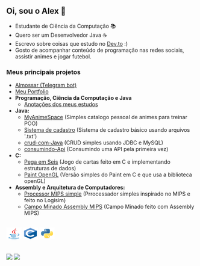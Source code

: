 ## Oi, sou o Alex 👋

- Estudante de Ciência da Computação 📚
- Quero ser um Desenvolvedor Java ☕
- Escrevo sobre coisas que estudo no [Dev.to](https://dev.to/alexreis) :)
- Gosto de acompanhar conteúdo de programação nas redes sociais, assistir animes e jogar futebol.

### Meus principais projetos
- [Almossar (Telegram bot)](https://github.com/AlexReisC/Almossar)
- [Meu Portfolio](https://github.com/alexreisc/meu-Portfolio/)
- **Programação, Ciência da Computação e Java**
  - [Anotações dos meus estudos](https://github.com/AlexReisC/anotacoes-sobre-programacao-e-fundamentos)
- **Java:**
  - [MyAnimeSpace](https://github.com/AlexReisC/myAnimeSpace) (Simples catalogo pessoal de animes para treinar POO)
  - [Sistema de cadastro](https://github.com/AlexReisC/sistema-de-cadastros) (Sistema de cadastro básico usando arquivos '.txt')
  - [crud-com-Java](https://github.com/AlexReisC/crud-com-Java) (CRUD simples usando JDBC e MySQL)
  - [consumindo-Api](https://github.com/AlexReisC/consumindo-Api) (Consumindo uma API pela primeira vez)
- **C:**
  - [Pega em Seis](https://github.com/AlexReisC/jogo-Pega-Em-Seis) (Jogo de cartas feito em C e implementando estruturas de dados)
  - [Paint OpenGL](https://github.com/AlexReisC/paintOpenGL) (Versão simples do Paint em C e que usa a biblioteca openGL)
- **Assembly e Arquitetura de Computadores:**
  - [Processor MIPS simple](https://github.com/AlexReisC/processor-mips-like-simple) (Prrocessador simples inspirado no MIPS e feito no Logisim)
  - [Campo Minado Assembly MIPS](https://github.com/AlexReisC/campoMinadoAssembly) (Campo Minado feito com Assembly MIPS)

<div style="display: inline_block"><br>
  <img align="center" alt="Alex-Java" height="30" width="40" src="https://raw.githubusercontent.com/devicons/devicon/master/icons/java/java-original.svg">
  <img align="center" alt="Alex-C" height="30" width="40" src="https://raw.githubusercontent.com/devicons/devicon/master/icons/c/c-original.svg">
  <img align="center" alt="Alex-Python" height="30" width="40" src="https://raw.githubusercontent.com/devicons/devicon/master/icons/python/python-original.svg">
</div>

#

<div>
  <a href="https://www.linkedin.com/in/alex-reis-cavalcante/" target="_blank"><img src="https://img.shields.io/badge/-LinkedIn-%230077B5?style=for-the-badge&logo=linkedin&logoColor=white" target="_blank"></a> 
  <a href = "mailto:reisc2018@gmail.com"><img src="https://img.shields.io/badge/-Gmail-%23333?style=for-the-badge&logo=gmail&logoColor=white" target="_blank"></a>
</div>
